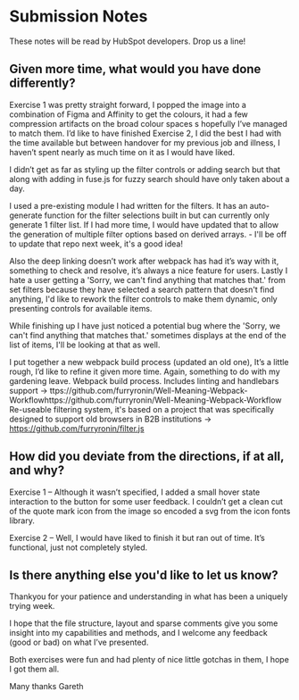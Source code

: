 # Submission Notes

These notes will be read by HubSpot developers. Drop us a line!

## Given more time, what would you have done differently?

Exercise 1 was pretty straight forward, I popped the image into a combination of Figma and Affinity to get the colours, it had a few compression artifacts on the broad colour spaces s hopefully I’ve managed to match them.
I’d like to have finished Exercise 2, I did the best I had with the time available but between handover for my previous job and illness, I haven’t spent nearly as much time on it as I would have liked.

I didn’t get as far as styling up the filter controls or adding search but that along with adding in fuse.js for fuzzy search should have only taken about a day.

I used a pre-existing module I had written for the filters. It has an auto-generate function for the filter selections built in but can currently only generate 1 filter list. If I had more time, I would have updated that to allow the generation of multiple filter options based on derived arrays. - I'll be off to update that repo next week, it's a good idea!

Also the deep linking doesn’t work after webpack has had it’s way with it, something to check and resolve, it’s always a nice feature for users. Lastly I hate a user getting a 'Sorry, we can't find anything that matches that.' from set filters because they have selected a search pattern that doesn't find anything, I'd like to rework the filter controls to make them dynamic, only presenting controls for available items.

While finishing up I have just noticed a potential bug where the 'Sorry, we can't find anything that matches that.' sometimes displays at the end of the list of items, I'll be looking at that as well.
 
I put together a new webpack build process (updated an old one), It’s a little rough, I’d like to refine it given more time. Again, something to do with my gardening leave.
Webpack build process. Includes linting and handlebars support -> ttps://github.com/furryronin/Well-Meaning-Webpack-Workflowhttps://github.com/furryronin/Well-Meaning-Webpack-Workflow
Re-useable filtering system, it's based on a project that was specifically designed to support old browsers in B2B institutions -> https://github.com/furryronin/filter.js

## How did you deviate from the directions, if at all, and why?

Exercise 1 – Although it wasn’t specified, I added a small hover state interaction to the button for some user feedback. I couldn’t get a clean cut of the quote mark icon from the image so encoded a svg from the icon fonts library.

Exercise 2 – Well, I would have liked to finish it but ran out of time. It’s functional, just not completely styled.

## Is there anything else you'd like to let us know?

Thankyou for your patience and understanding in what has been a uniquely trying week.

I hope that the file structure, layout and sparse comments give you some insight into my capabilities and methods, and I welcome any feedback (good or bad) on what I’ve presented.

Both exercises were fun and had plenty of nice little gotchas in them, I hope I got them all.

Many thanks
Gareth

